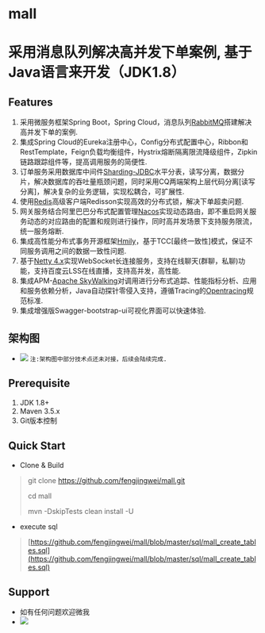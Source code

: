 # mall
# 采用消息队列解决高并发下单案例, 基于Java语言来开发（JDK1.8） #

## Features ##
1. 采用微服务框架Spring Boot，Spring Cloud，消息队列[RabbitMQ](https://www.rabbitmq.com/)搭建解决高并发下单的案例.
2. 集成Spring Cloud的Eureka注册中心，Config分布式配置中心，Ribbon和RestTemplate，Feign负载均衡组件，Hystrix熔断隔离限流降级组件，Zipkin链路跟踪组件等，提高调用服务的简便性.
3. 订单服务采用数据库中间件[Sharding-JDBC](https://shardingsphere.apache.org/)水平分表，读写分离，数据分片，解决数据库的吞吐量瓶颈问题，同时采用CQ两端架构上层代码分离[读写分离]，解决复杂的业务逻辑，实现松耦合，可扩展性.
4. 使用[Redis](https://redis.io/)高级客户端Redisson实现高效的分布式锁，解决下单超卖问题.
5. 网关服务结合阿里巴巴分布式配置管理[Nacos](https://nacos.io/)实现动态路由，即不重启网关服务动态的对应路由的配置和规则进行操作，同时高并发场景下支持服务限流，统一服务熔断.
6. 集成高性能分布式事务开源框架[Hmily](https://github.com/Dromara/hmily)，基于TCC[最终一致性]模式，保证不同服务调用之间的数据一致性问题.
7. 基于[Netty 4.x](https://netty.io/)实现WebSocket长连接服务，支持在线聊天(群聊，私聊)功能，支持百度云LSS在线直播，支持高并发，高性能.
8. 集成APM-[Apache SkyWalking](http://skywalking.apache.org/)对调用进行分布式追踪、性能指标分析、应用和服务依赖分析，Java自动探针零侵入支持，遵循Tracing的[Opentracing](https://opentracing.io/)规范标准.
9. 集成增强版Swagger-bootstrap-ui可视化界面可以快速体验.

## 架构图 ##
- ![](https://github.com/fengjingwei/Docs/raw/master/architecture.jpg)
`注:架构图中部分技术点还未对接，后续会陆续完成.`

## Prerequisite ##
1. JDK 1.8+
2. Maven 3.5.x
3. Git版本控制

## Quick Start ##
- Clone & Build
> git clone https://github.com/fengjingwei/mall.git
> 
> cd mall
> 
> mvn -DskipTests clean install -U

- execute sql
>  [https://github.com/fengjingwei/mall/blob/master/sql/mall_create_tables.sql](https://github.com/fengjingwei/mall/blob/master/sql/mall_create_tables.sql)

## Support ##
- 如有任何问题欢迎微我
- ![](https://github.com/fengjingwei/Docs/raw/master/wechat.jpg)
